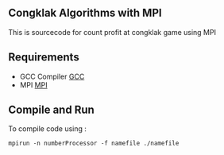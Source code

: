 ## Congklak Algorithms with MPI 

This is sourcecode for count profit at congklak game using MPI 

## Requirements

* GCC Compiler [GCC](https://gcc.gnu.org/)
* MPI [MPI](http://www.mpich.org/)

## Compile and Run

To compile code using :

    mpirun -n numberProcessor -f namefile ./namefile
